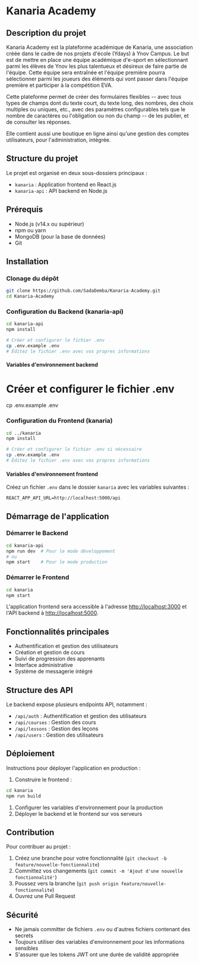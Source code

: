 # Kanaria Academy

## Description du projet

Kanaria Academy est la plateforme académique de Kanaria, une association créée dans le cadre de nos projets d'école (Ydays) à Ynov Campus. Le but est de mettre en place une équipe académique d'e-sport en sélectionnant parmi les élèves de Ynov les plus talentueux et désireux de faire partie de l'équipe. Cette équipe sera entraînée et l'équipe première pourra sélectionner parmi les joueurs des éléments qui vont passer dans l'équipe première et participer à la compétition EVA.

Cette plateforme permet de créer des formulaires flexibles -- avec tous types de champs dont du texte court, du texte long, des nombres, des choix multiples ou uniques, etc., avec des paramètres configurables tels que le nombre de caractères ou l'obligation ou non du champ -- de les publier, et de consulter les réponses.

Elle contient aussi une boutique en ligne ainsi qu'une gestion des comptes utilisateurs, pour l'administration, intégrée.

## Structure du projet

Le projet est organisé en deux sous-dossiers principaux :

- `kanaria` : Application frontend en React.js
- `kanaria-api` : API backend en Node.js

## Prérequis

- Node.js (v14.x ou supérieur)
- npm ou yarn
- MongoDB (pour la base de données)
- Git

## Installation

### Clonage du dépôt
```bash
git clone https://github.com/SadaDemba/Kanaria-Academy.git
cd Kanaria-Academy
```

### Configuration du Backend (kanaria-api)

```bash
cd kanaria-api
npm install

# Créer et configurer le fichier .env
cp .env.example .env
# Éditez le fichier .env avec vos propres informations
```

#### Variables d'environnement backend

# Créer et configurer le fichier .env
cp .env.example .env

### Configuration du Frontend (kanaria)

```bash
cd ../kanaria
npm install

# Créer et configurer le fichier .env si nécessaire
cp .env.example .env
# Éditez le fichier .env avec vos propres informations
```

#### Variables d'environnement frontend

Créez un fichier `.env` dans le dossier `kanaria` avec les variables suivantes :
```
REACT_APP_API_URL=http://localhost:5000/api
```

## Démarrage de l'application

### Démarrer le Backend

```bash
cd kanaria-api
npm run dev  # Pour le mode développement
# ou
npm start    # Pour le mode production
```

### Démarrer le Frontend

```bash
cd kanaria
npm start
```

L'application frontend sera accessible à l'adresse <http://localhost:3000> et l'API backend à <http://localhost:5000>.

## Fonctionnalités principales

- Authentification et gestion des utilisateurs
- Création et gestion de cours
- Suivi de progression des apprenants
- Interface administrative
- Système de messagerie intégré

## Structure des API

Le backend expose plusieurs endpoints API, notamment :

- `/api/auth` : Authentification et gestion des utilisateurs
- `/api/courses` : Gestion des cours
- `/api/lessons` : Gestion des leçons
- `/api/users` : Gestion des utilisateurs

## Déploiement

Instructions pour déployer l'application en production :

1. Construire le frontend :

```bash
cd kanaria
npm run build
```

1. Configurer les variables d'environnement pour la production
2. Déployer le backend et le frontend sur vos serveurs

## Contribution

Pour contribuer au projet :

1. Créez une branche pour votre fonctionnalité (`git checkout -b feature/nouvelle-fonctionnalite`)
2. Committez vos changements (`git commit -m 'Ajout d'une nouvelle fonctionnalité'`)
3. Poussez vers la branche (`git push origin feature/nouvelle-fonctionnalite`)
4. Ouvrez une Pull Request

## Sécurité

- Ne jamais committer de fichiers `.env` ou d'autres fichiers contenant des secrets
- Toujours utiliser des variables d'environnement pour les informations sensibles
- S'assurer que les tokens JWT ont une durée de validité appropriée
